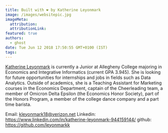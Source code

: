 ```yaml
---
title: Built with ❤️ by Katherine Leyonmark
image: /images/websitepic.jpg
imageMeta:
  attribution:
  attributionLink:
featured: true
authors:
  - ghost
date: Tue Jun 12 2018 17:50:55 GMT+0100 (IST)
tags:
---
```


[Katherine Leyonmark](https://www.linkedin.com/in/katherine-leyonmark-944159144/) is currently a Junior at Allegheny College majoring in Economics and Integrative Informatics (current GPA 3.945). She is looking for future opportunities for internships and jobs in fields such as Data Analytics. Outside of academics, she is a Teaching Assistant for Marketing courses in the Economics Department, captain of the Cheerleading team, a member of Omicron Delta Epsilon (the Economics Honor Society), part of the Honors Program, a member of the college dance company and a part time barista.

Email: kleyonmark18@verizon.net
Linkedin: https://www.linkedin.com/in/katherine-leyonmark-944159144/
github: https://github.com/leyonmarkk
